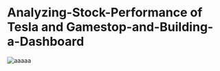 # Analyzing-Stock-Performance of Tesla and Gamestop-and-Building-a-Dashboard

![aaaaa](https://github.com/aditya4606-iitg/project/assets/128300978/ee051be1-f5c7-45db-a9e7-a4caa8eb5003)
